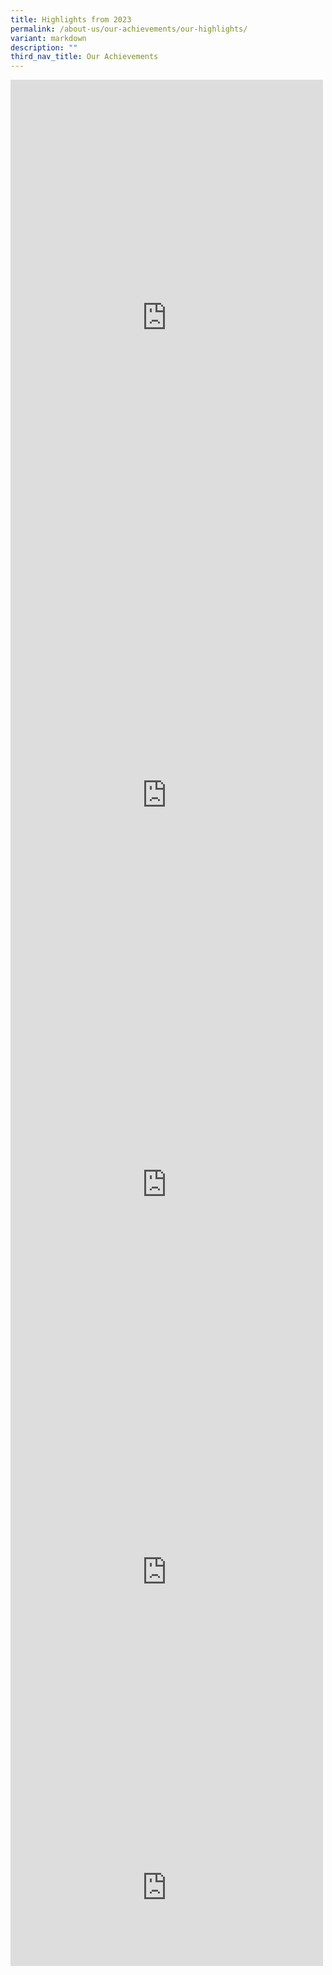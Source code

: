 ```yaml
---
title: Highlights from 2023
permalink: /about-us/our-achievements/our-highlights/
variant: markdown
description: ""
third_nav_title: Our Achievements
---
```

<iframe allow="autoplay; clipboard-write; encrypted-media; picture-in-picture; web-share" allowfullscreen="true" frameborder="0" scrolling="no" style="border:none;overflow:hidden" height="761" width="500" src="https://www.facebook.com/plugins/post.php?href=https%3A%2F%2Fwww.facebook.com%2FBedokViewSecondarySchool%2Fposts%2Fpfbid09bNFdxMTKjQ7BTAAGyZR5VoKouodLwBuRgZ3FF3KBhXAi6FNyCCR6PdpAjBKee3tl&amp;show_text=true&amp;width=500"></iframe><br>

<iframe allow="autoplay; clipboard-write; encrypted-media; picture-in-picture; web-share" allowfullscreen="true" frameborder="0" scrolling="no" style="border:none;overflow:hidden" height="767" width="500" src="https://www.facebook.com/plugins/post.php?href=https%3A%2F%2Fwww.facebook.com%2FBedokViewSecondarySchool%2Fposts%2Fpfbid02dJikHbeFdhsULVevZ3evUe6cRzrfMXBUGzthRdQemzrG8TyLdpEgAY7phdkLQErMl&amp;show_text=true&amp;width=500"></iframe><br>

<iframe allow="autoplay; clipboard-write; encrypted-media; picture-in-picture; web-share" allowfullscreen="true" frameborder="0" scrolling="no" style="border:none;overflow:hidden" height="479" width="500" src="https://www.facebook.com/plugins/post.php?href=https%3A%2F%2Fwww.facebook.com%2FBedokViewSecondarySchool%2Fposts%2Fpfbid0365UD18TuC5nZLHL5vANk5mT2ajWUp6LfUTUqaJSXeDnCbBSG6BYdmzYq7R181mHVl&amp;show_text=true&amp;width=500"></iframe>

<iframe allow="autoplay; clipboard-write; encrypted-media; picture-in-picture; web-share" allowfullscreen="true" frameborder="0" scrolling="no" style="border:none;overflow:hidden" height="761" width="500" src="https://www.facebook.com/plugins/post.php?href=https%3A%2F%2Fwww.facebook.com%2FBedokViewSecondarySchool%2Fposts%2Fpfbid0J7ynMqYjubfZ2rpU2Qax9ZNjhVAUPm1t2RZ9tUCMmp7Sm7b4E1qgz2R9BakoU5fXl&amp;show_text=true&amp;width=500"></iframe>

<iframe allow="autoplay; clipboard-write; encrypted-media; picture-in-picture; web-share" allowfullscreen="true" frameborder="0" scrolling="no" style="border:none;overflow:hidden" height="250" width="500" src="https://www.facebook.com/plugins/post.php?href=https%3A%2F%2Fwww.facebook.com%2FBedokViewSecondarySchool%2Fposts%2Fpfbid02BYQ5NVc2kfC5eKYuL3yuDwJX5W2ak8kmMcY193sURuNoRzwxwHx1f2e4HH9ZYbb6l&amp;show_text=true&amp;width=500"></iframe>